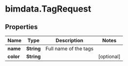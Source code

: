 # bimdata.TagRequest

## Properties

Name | Type | Description | Notes
------------ | ------------- | ------------- | -------------
**name** | **String** | Full name of the tags | 
**color** | **String** |  | [optional] 


